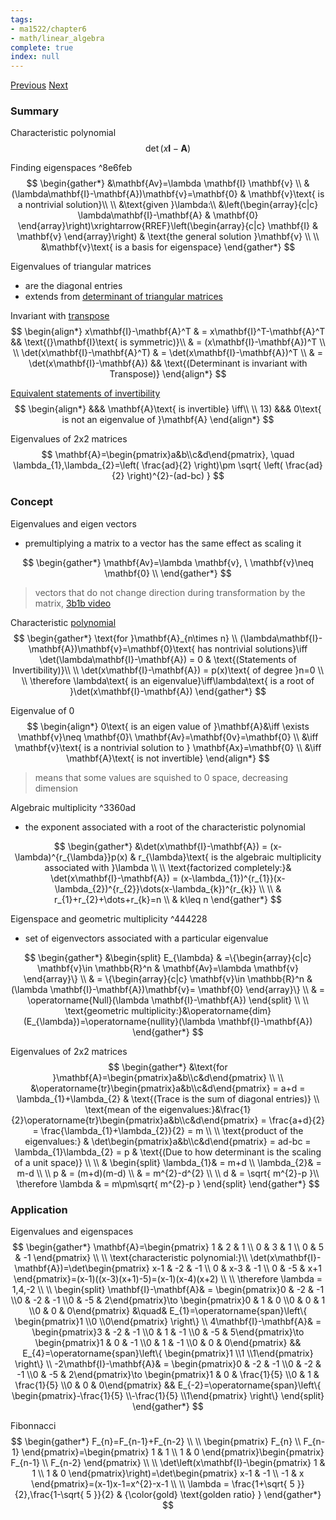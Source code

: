 ```yaml
---
tags:
- ma1522/chapter6
- math/linear_algebra
complete: true
index: null
---
```

[Previous](/labyrinth/notes/math/ma1522/least_square_approximation)   [Next](/labyrinth/notes/math/ma1522/diagonalization)

### Summary
Characteristic polynomial
$$
\det(x\mathbf{I}-\mathbf{A})
$$

Finding eigenspaces ^8e6feb
$$
\begin{gather*}
&\mathbf{Av}=\lambda \mathbf{I} \mathbf{v} \\
&(\lambda\mathbf{I}-\mathbf{A})\mathbf{v}=\mathbf{0} & \mathbf{v}\text{ is a nontrivial solution}\\
\\
&\text{given }\lambda:\\
&\left(\begin{array}{c|c} \lambda\mathbf{I}-\mathbf{A} & \mathbf{0} \end{array}\right)\xrightarrow{RREF}\left(\begin{array}{c|c} \mathbf{I} & \mathbf{v} \end{array}\right) & \text{the general solution }\mathbf{v} \\
\\
&\mathbf{v}\text{ is a basis for eigenspace}
\end{gather*}
$$

Eigenvalues of triangular matrices
- are the diagonal entries
- extends from [determinant of triangular matrices](/labyrinth/notes/math/ma1522/determinants#^2adce5)

Invariant with [transpose](/labyrinth/notes/math/ma1522/matrix_transpose)
$$
\begin{align*}
 x\mathbf{I}-\mathbf{A}^T & = x\mathbf{I}^T-\mathbf{A}^T && \text{(}\mathbf{I}\text{ is symmetric)}\\
& = (x\mathbf{I}-\mathbf{A})^T \\
\\
\det(x\mathbf{I}-\mathbf{A}^T) & = \det(x\mathbf{I}-\mathbf{A})^T \\
& = \det(x\mathbf{I}-\mathbf{A}) && \text{(Determinant is invariant with Transpose)}
\end{align*}
$$

[Equivalent statements of invertibility](/labyrinth/notes/math/ma1522/inverse_of_square_matrices#^468393)
$$
\begin{align*}
&&& \mathbf{A}\text{ is invertible} \iff\\
\\
13) &&& 0\text{ is not an eigenvalue of }\mathbf{A}
\end{align*}
$$

Eigenvalues of 2x2 matrices
$$
\mathbf{A}=\begin{pmatrix}a&b\\c&d\end{pmatrix}, \quad  \lambda_{1},\lambda_{2}=\left( \frac{ad}{2} \right)\pm \sqrt{ \left( \frac{ad}{2} \right)^{2}-(ad-bc) }
$$

### Concept
Eigenvalues and eigen vectors
- premultiplying a matrix to a vector has the same effect as scaling it

$$
\begin{gather*}
\mathbf{Av}=\lambda \mathbf{v}, \ \mathbf{v}\neq \mathbf{0} \\
\end{gather*}
$$
> vectors that do not change direction during transformation by the matrix, [3b1b video](https://www.youtube.com/watch?v=PFDu9oVAE-g&t=1005s)

Characteristic [polynomial](/labyrinth/notes/math/ma1521/polynomials)
$$
\begin{gather*}
\text{for }\mathbf{A}_{n\times n} \\
(\lambda\mathbf{I}-\mathbf{A})\mathbf{v}=\mathbf{0}\text{ has nontrivial solutions}\iff \det(\lambda\mathbf{I}-\mathbf{A}) = 0 & \text{(Statements of Invertibility)}\\
\\
\det(x\mathbf{I}-\mathbf{A}) = p(x)\text{ of degree }n=0 \\
\\
\therefore \lambda\text{ is an eigenvalue}\iff\lambda\text{ is a root of }\det(x\mathbf{I}-\mathbf{A})
\end{gather*}
$$

Eigenvalue of 0
$$
\begin{align*}
0\text{ is an eigen value of }\mathbf{A}&\iff \exists \mathbf{v}\neq \mathbf{0}\ \mathbf{Av}=\mathbf{0v}=\mathbf{0} \\
&\iff \mathbf{v}\text{ is a nontrivial solution to } \mathbf{Ax}=\mathbf{0} \\
&\iff \mathbf{A}\text{ is not invertible}
\end{align*}
$$
> means that some values are squished to 0 space, decreasing dimension

Algebraic multiplicity ^3360ad
- the exponent associated with a root of the characteristic polynomial

$$
\begin{gather*}
&\det(x\mathbf{I}-\mathbf{A}) = (x-\lambda)^{r_{\lambda}}p(x) & r_{\lambda}\text{ is the algebraic multiplicity associated with }\lambda \\
\\
\text{factorized completely:}& \det(x\mathbf{I}-\mathbf{A}) = (x-\lambda_{1})^{r_{1}}(x-\lambda_{2})^{r_{2}}\dots(x-\lambda_{k})^{r_{k}} \\
\\
& r_{1}+r_{2}+\dots+r_{k}=n \\
& k\leq n
\end{gather*}
$$

Eigenspace and geometric multiplicity ^444228
- set of eigenvectors associated with a particular eigenvalue

$$
\begin{gather*}
&\begin{split}
E_{\lambda} & =\{\begin{array}{c|c} \mathbf{v}\in \mathbb{R}^n & \mathbf{Av}=\lambda \mathbf{v} \end{array}\} \\
& = \{\begin{array}{c|c} \mathbf{v}\in \mathbb{R}^n & (\lambda \mathbf{I}-\mathbf{A})\mathbf{v}= \mathbf{0} \end{array}\} \\
& = \operatorname{Null}(\lambda \mathbf{I}-\mathbf{A})
\end{split} \\
\\
\text{geometric multiplicity:}&\operatorname{dim}(E_{\lambda})=\operatorname{nullity}(\lambda \mathbf{I}-\mathbf{A}) 
\end{gather*}
$$

Eigenvalues of 2x2 matrices
$$
\begin{gather*}
&\text{for }\mathbf{A}=\begin{pmatrix}a&b\\c&d\end{pmatrix} \\
\\
&\operatorname{tr}\begin{pmatrix}a&b\\c&d\end{pmatrix} = a+d = \lambda_{1}+\lambda_{2} & \text{(Trace is the sum of diagonal entries)} \\
\text{mean of the eigenvalues:}&\frac{1}{2}\operatorname{tr}\begin{pmatrix}a&b\\c&d\end{pmatrix} = \frac{a+d}{2} = \frac{\lambda_{1}+\lambda_{2}}{2} = m \\
\\
\text{product of the eigenvalues:} & \det\begin{pmatrix}a&b\\c&d\end{pmatrix} = ad-bc = \lambda_{1}\lambda_{2} = p & \text{(Due to how determinant is the scaling of a unit space)} \\
\\
& \begin{split}
\lambda_{1}& = m+d \\
\lambda_{2}& = m-d \\
\\
p & = (m+d)(m-d) \\
& = m^{2}-d^{2} \\
\\
d & = \sqrt{ m^{2}-p }\\
\therefore \lambda & = m\pm\sqrt{ m^{2}-p }
\end{split}
\end{gather*}
$$

### Application
Eigenvalues and eigenspaces
$$
\begin{gather*}
\mathbf{A}=\begin{pmatrix}
1 & 2 & 1 \\
0 & 3 & 1 \\
0 & 5 & -1
\end{pmatrix} \\
\\
\text{characteristic polynomial:}\\
\det(x\mathbf{I}-\mathbf{A})=\det\begin{pmatrix}
x-1 & -2 & -1 \\
0 & x-3 & -1 \\
0 & -5 & x+1
\end{pmatrix}=(x-1)((x-3)(x+1)-5)=(x-1)(x-4)(x+2) \\
\\
\therefore \lambda = 1,4,-2 \\
\\
\begin{split}
\mathbf{I}-\mathbf{A}& = \begin{pmatrix}0 & -2 & -1 \\0 & -2 & -1 \\0 & -5 & 2\end{pmatrix}\to \begin{pmatrix}0 & 1 & 0 \\0 & 0 & 1 \\0 & 0 & 0\end{pmatrix} &\quad& E_{1}=\operatorname{span}\left\{ \begin{pmatrix}1 \\0 \\0\end{pmatrix} \right\} \\
4\mathbf{I}-\mathbf{A}& = \begin{pmatrix}3 & -2 & -1 \\0 & 1 & -1 \\0 & -5 & 5\end{pmatrix}\to \begin{pmatrix}1 & 0 & -1 \\0 & 1 & -1 \\0 & 0 & 0\end{pmatrix} && E_{4}=\operatorname{span}\left\{ \begin{pmatrix}1 \\1 \\1\end{pmatrix} \right\} \\
-2\mathbf{I}-\mathbf{A}& = \begin{pmatrix}0 & -2 & -1 \\0 & -2 & -1 \\0 & -5 & 2\end{pmatrix}\to \begin{pmatrix}1 & 0 & \frac{1}{5} \\0 & 1 & \frac{1}{5} \\0 & 0 & 0\end{pmatrix} && E_{-2}=\operatorname{span}\left\{ \begin{pmatrix}-\frac{1}{5} \\-\frac{1}{5} \\1\end{pmatrix} \right\}
\end{split}
\end{gather*}
$$

Fibonnacci
$$
\begin{gather*}
F_{n}=F_{n-1}+F_{n-2} \\
\\
\begin{pmatrix}
F_{n} \\
F_{n-1}
\end{pmatrix}=\begin{pmatrix}
1 & 1 \\
1 & 0 
\end{pmatrix}\begin{pmatrix}
F_{n-1} \\
F_{n-2}
\end{pmatrix} \\
\\
\det\left(x\mathbf{I}-\begin{pmatrix}
1 & 1 \\
1 & 0 
\end{pmatrix}\right)=\det\begin{pmatrix}
x-1 & -1 \\
-1 & x 
\end{pmatrix}=(x-1)x-1=x^{2}-x-1 \\
\\
\lambda = \frac{1+\sqrt{ 5 }}{2},\frac{1-\sqrt{ 5 }}{2} & {\color{gold} \text{golden ratio} }
\end{gather*}
$$